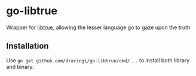 # go-libtrue
Wrapper for [libtrue](https://github.com/zxombie/libtrue), allowing the lesser language go to gaze upon the truth

## Installation

Use `go get github.com/draringi/go-libtrue/cmd/...` to install both library and binary.

